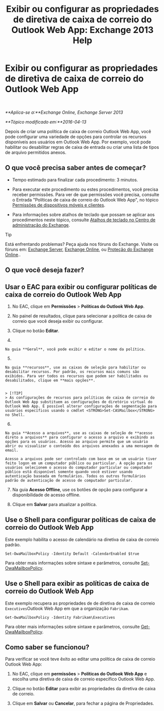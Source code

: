 ﻿---
title: 'Exibir ou configurar as propriedades de diretiva de caixa de correio do Outlook Web App: Exchange 2013 Help'
TOCTitle: Exibir ou configurar as propriedades de diretiva de caixa de correio do Outlook Web App
ms:assetid: be012ffe-8fdb-4fb7-aebd-78b3a55593fa
ms:mtpsurl: https://technet.microsoft.com/pt-br/library/Dd351097(v=EXCHG.150)
ms:contentKeyID: 50486524
ms.date: 05/22/2018
mtps_version: v=EXCHG.150
ms.translationtype: MT
---

# Exibir ou configurar as propriedades de diretiva de caixa de correio do Outlook Web App

 

_**Aplica-se a:**Exchange Online, Exchange Server 2013_

_**Tópico modificado em:**2016-04-13_

Depois de criar uma política de caixa de correio Outlook Web App, você pode configurar uma variedade de opções para controlar os recursos disponíveis aos usuários em Outlook Web App. Por exemplo, você pode habilitar ou desabilitar regras de caixa de entrada ou criar uma lista de tipos de arquivo permitidos anexos.

## O que você precisa saber antes de começar?

  - Tempo estimado para finalizar cada procedimento: 3 minutos.

  - Para executar este procedimento ou estes procedimentos, você precisa receber permissões. Para ver de que permissões você precisa, consulte o Entrada "Políticas de caixa de correio do Outlook Web App", no tópico [Permissões de dispositivos móveis e clientes](clients-and-mobile-devices-permissions-exchange-2013-help.md).

  - Para informações sobre atalhos de teclado que possam se aplicar aos procedimentos neste tópico, consulte [Atalhos de teclado no Centro de administração do Exchange](keyboard-shortcuts-in-the-exchange-admin-center-exchange-online-protection-help.md).


> [!TIP]
> Está enfrentando problemas? Peça ajuda nos fóruns do Exchange. Visite os fóruns em: <A href="https://go.microsoft.com/fwlink/p/?linkid=60612">Exchange Server</A>, <A href="https://go.microsoft.com/fwlink/p/?linkid=267542">Exchange Online</A>, ou <A href="https://go.microsoft.com/fwlink/p/?linkid=285351">Proteção do Exchange Online</A>..



## O que você deseja fazer?

## Usar o EAC para exibir ou configurar políticas de caixa de correio do Outlook Web App

1.  No EAC, clique em **Permissões** \> **Políticas do Outlook Web App**.

2.  No painel de resultados, clique para selecionar a política de caixa de correio que você deseja exibir ou configurar.

3.  Clique no botão **Editar**.

4.  
    
    Na guia **Geral**, você pode exibir e editar o nome da política.

5.  
    
    Na guia **recursos**, use as caixas de seleção para habilitar ou desabilitar recursos. Por padrão, os recursos mais comuns são exibidos. Para ver todos os recursos que podem ser habilitados ou desabilitados, clique em **mais opções**.
    

    > [!TIP]
    > As configurações de recursos para políticas de caixa de correio do Outlook Web App substituem as configurações de diretório virtual do Outlook Web App. É possível alterar configurações de segmentação para usuários específicos usando o cmdlet <STRONG>Set-CASMailbox</STRONG> no Shell.



6.  
    
    Na guia **Acesso a arquivos**, use as caixas de seleção de **acesso direto a arquivos** para configurar o acesso a arquivo e exibindo as opções para os usuários. Acesso ao arquivo permite que um usuário abrir ou visualizar o conteúdo dos arquivos anexados a uma mensagem de email.
    
    Acesso a arquivos pode ser controlado com base em se um usuário tiver feito logon em um computador público ou particular. A opção para os usuários selecionem o acesso do computador particular ou computador público está disponível somente quando você estiver usando autenticação baseada em formulários. Todos os outros formulários padrão de autenticação de acesso de computador particular.

7.  Na guia **Acesso Offline**, use os botões de opção para configurar a disponibilidade de acesso offline.

8.  Clique em **Salvar** para atualizar a política.

## Use o Shell para configurar políticas de caixa de correio do Outlook Web App

Este exemplo habilita o acesso de calendário na diretiva de caixa de correio padrão.

    Set-OwaMailboxPolicy -Identity Default -CalendarEnabled $true

Para obter mais informações sobre sintaxe e parâmetros, consulte [Set-OwaMailboxPolicy](https://technet.microsoft.com/pt-br/library/dd297989\(v=exchg.150\)).

## Use o Shell para exibir as políticas de caixa de correio do Outlook Web App

Este exemplo recupera as propriedades de de diretiva de caixa de correio `Executives`Outlook Web App em que a organização `Fabrikam`.

    Get-OwaMailboxPolicy -Identity Fabrikam\Executives

Para obter mais informações sobre sintaxe e parâmetros, consulte [Get-OwaMailboxPolicy](https://technet.microsoft.com/pt-br/library/dd351095\(v=exchg.150\)).

## Como saber se funcionou?

Para verificar se você teve êxito ao editar uma política de caixa de correio Outlook Web App:

1.  No EAC, clique em **permissões** \> **Políticas do Outlook Web App** e escolha uma diretiva de caixa de correio específico Outlook Web App.

2.  Clique no botão **Editar** para exibir as propriedades da diretiva de caixa de correio.

3.  Clique em **Salvar** ou **Cancelar**, para fechar a página de Propriedades.

